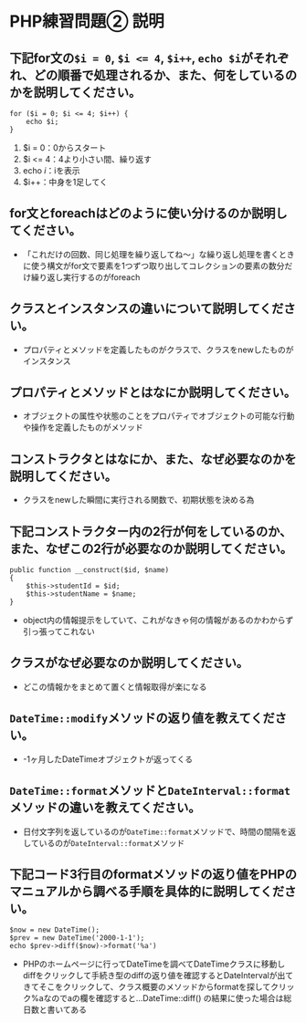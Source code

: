 # PHP練習問題② 説明

## 下記for文の`$i = 0`, `$i <= 4`, `$i++`, `echo $i`がそれぞれ、どの順番で処理されるか、また、何をしているのかを説明してください。

```
for ($i = 0; $i <= 4; $i++) {
    echo $i;
}
```

1. $i = 0：0からスタート
2. $i <= 4：4より小さい間、繰り返す
3. echo $i：$iを表示
4. $i++：中身を1足してく

## for文とforeachはどのように使い分けるのか説明してください。
- 「これだけの回数、同じ処理を繰り返してね～」な繰り返し処理を書くときに使う構文がfor文で要素を1つずつ取り出してコレクションの要素の数分だけ繰り返し実行するのがforeach


## クラスとインスタンスの違いについて説明してください。
- プロパティとメソッドを定義したものがクラスで、クラスをnewしたものがインスタンス

## プロパティとメソッドとはなにか説明してください。
- オブジェクトの属性や状態のことをプロパティでオブジェクトの可能な行動や操作を定義したものがメソッド

## コンストラクタとはなにか、また、なぜ必要なのかを説明してください。
- クラスをnewした瞬間に実行される関数で、初期状態を決める為

## 下記コンストラクター内の2行が何をしているのか、また、なぜこの2行が必要なのか説明してください。
```
public function __construct($id, $name)
{
    $this->studentId = $id;
    $this->studentName = $name;
}
```
- object内の情報提示をしていて、これがなきゃ何の情報があるのかわからず引っ張ってこれない

## クラスがなぜ必要なのか説明してください。
- どこの情報かをまとめて置くと情報取得が楽になる

## `DateTime::modify`メソッドの返り値を教えてください。
- -1ヶ月したDateTimeオブジェクトが返ってくる

## `DateTime::format`メソッドと`DateInterval::format`メソッドの違いを教えてください。
- 日付文字列を返しているのが`DateTime::format`メソッドで、時間の間隔を返しているのが`DateInterval::format`メソッド

## 下記コード3行目のformatメソッドの返り値をPHPのマニュアルから調べる手順を具体的に説明してください。
```
$now = new DateTime();
$prev = new DateTime('2000-1-1');
echo $prev->diff($now)->format('%a')
```

- PHPのホームページに行ってDateTimeを調べてDateTimeクラスに移動しdiffをクリックして手続き型のdiffの返り値を確認するとDateIntervalが出てきてそこをクリックして、クラス概要のメソッドからformatを探してクリック%aなのでaの欄を確認すると…DateTime::diff() の結果に使った場合は総日数と書いてある